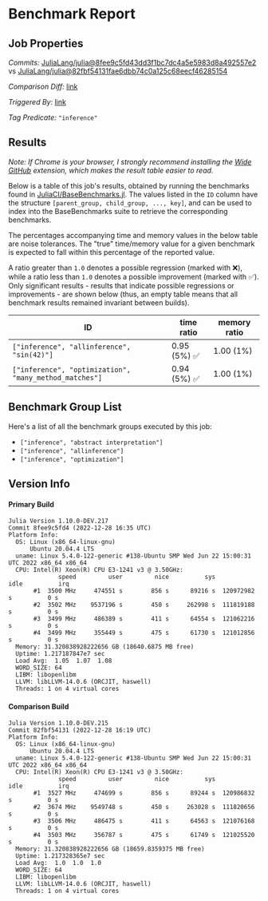 # Benchmark Report

## Job Properties

*Commits:* [JuliaLang/julia@8fee9c5fd43dd3f1bc7dc4a5e5983d8a492557e2](https://github.com/JuliaLang/julia/commit/8fee9c5fd43dd3f1bc7dc4a5e5983d8a492557e2) vs [JuliaLang/julia@82fbf54131fae6dbb74c0a125c68eecf46285154](https://github.com/JuliaLang/julia/commit/82fbf54131fae6dbb74c0a125c68eecf46285154)

*Comparison Diff:* [link](https://github.com/JuliaLang/julia/compare/82fbf54131fae6dbb74c0a125c68eecf46285154..8fee9c5fd43dd3f1bc7dc4a5e5983d8a492557e2)

*Triggered By:* [link](https://github.com/JuliaLang/julia/pull/48022#issuecomment-1366778919)

*Tag Predicate:* `"inference"`

## Results

*Note: If Chrome is your browser, I strongly recommend installing the [Wide GitHub](https://chrome.google.com/webstore/detail/wide-github/kaalofacklcidaampbokdplbklpeldpj?hl=en)
extension, which makes the result table easier to read.*

Below is a table of this job's results, obtained by running the benchmarks found in
[JuliaCI/BaseBenchmarks.jl](https://github.com/JuliaCI/BaseBenchmarks.jl). The values
listed in the `ID` column have the structure `[parent_group, child_group, ..., key]`,
and can be used to index into the BaseBenchmarks suite to retrieve the corresponding
benchmarks.

The percentages accompanying time and memory values in the below table are noise tolerances. The "true"
time/memory value for a given benchmark is expected to fall within this percentage of the reported value.

A ratio greater than `1.0` denotes a possible regression (marked with :x:), while a ratio less
than `1.0` denotes a possible improvement (marked with :white_check_mark:). Only significant results - results
that indicate possible regressions or improvements - are shown below (thus, an empty table means that all
benchmark results remained invariant between builds).

| ID | time ratio | memory ratio |
|----|------------|--------------|
| `["inference", "allinference", "sin(42)"]` | 0.95 (5%) :white_check_mark: | 1.00 (1%)  |
| `["inference", "optimization", "many_method_matches"]` | 0.94 (5%) :white_check_mark: | 1.00 (1%)  |

## Benchmark Group List

Here's a list of all the benchmark groups executed by this job:

- `["inference", "abstract interpretation"]`
- `["inference", "allinference"]`
- `["inference", "optimization"]`

## Version Info

#### Primary Build

```
Julia Version 1.10.0-DEV.217
Commit 8fee9c5fd4 (2022-12-28 16:35 UTC)
Platform Info:
  OS: Linux (x86_64-linux-gnu)
      Ubuntu 20.04.4 LTS
  uname: Linux 5.4.0-122-generic #138-Ubuntu SMP Wed Jun 22 15:00:31 UTC 2022 x86_64 x86_64
  CPU: Intel(R) Xeon(R) CPU E3-1241 v3 @ 3.50GHz: 
              speed         user         nice          sys         idle          irq
       #1  3500 MHz     474551 s        856 s      89216 s  120972982 s          0 s
       #2  3502 MHz    9537196 s        450 s     262998 s  111819188 s          0 s
       #3  3499 MHz     486389 s        411 s      64554 s  121062216 s          0 s
       #4  3499 MHz     355449 s        475 s      61730 s  121012856 s          0 s
  Memory: 31.320838928222656 GB (18640.6875 MB free)
  Uptime: 1.217187847e7 sec
  Load Avg:  1.05  1.07  1.08
  WORD_SIZE: 64
  LIBM: libopenlibm
  LLVM: libLLVM-14.0.6 (ORCJIT, haswell)
  Threads: 1 on 4 virtual cores

```

#### Comparison Build

```
Julia Version 1.10.0-DEV.215
Commit 82fbf54131 (2022-12-28 16:19 UTC)
Platform Info:
  OS: Linux (x86_64-linux-gnu)
      Ubuntu 20.04.4 LTS
  uname: Linux 5.4.0-122-generic #138-Ubuntu SMP Wed Jun 22 15:00:31 UTC 2022 x86_64 x86_64
  CPU: Intel(R) Xeon(R) CPU E3-1241 v3 @ 3.50GHz: 
              speed         user         nice          sys         idle          irq
       #1  3527 MHz     474699 s        856 s      89244 s  120986832 s          0 s
       #2  3674 MHz    9549748 s        450 s     263028 s  111820656 s          0 s
       #3  3506 MHz     486475 s        411 s      64563 s  121076168 s          0 s
       #4  3503 MHz     356787 s        475 s      61749 s  121025520 s          0 s
  Memory: 31.320838928222656 GB (18659.8359375 MB free)
  Uptime: 1.217328365e7 sec
  Load Avg:  1.0  1.0  1.0
  WORD_SIZE: 64
  LIBM: libopenlibm
  LLVM: libLLVM-14.0.6 (ORCJIT, haswell)
  Threads: 1 on 4 virtual cores

```
